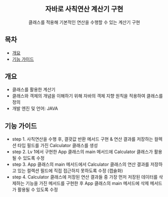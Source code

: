 <div align="center">
<h2>자바로 사칙연산 계산기 구현</h2>
클래스를 적용해 기본적인 연산을 수행할 수 있는 계산기 구현
</div>

## 목차
  - [개요](#개요) 
  - [기능 가이드](#기능-가이드)


## 개요
- 클래스를 활용한 계산기
- 클래스와 객체의 개념을 이해하기 위해 자바의 객체 지향 원칙을 적용하여 클래스를 정의
- 개발 엔진 및 언어: JAVA

## 기능 가이드
- step 1. 사칙연산을 수행 후, 결괏값 반환 메서드 구현 & 연산 결과를 저장하는 컬렉션 타입 필드를 가진 Calculator 클래스를 생성
- step 2. Lv 1에서 구현한 App 클래스의 main 메서드에 Calculator 클래스가 활용될 수 있도록 수정
- step 3. App 클래스의 main 메서드에서 Calculator 클래스의 연산 결과를 저장하고 있는 컬렉션 필드에 직접 접근하지 못하도록 수정 (캡슐화)
- step 4. Calculator 클래스에 저장된 연산 결과들 중 가장 먼저 저장된 데이터를 삭제하는 기능을 가진 메서드를 구현한 후 App 클래스의 main 메서드에 삭제 메서드가 활용될 수 있도록 수정
